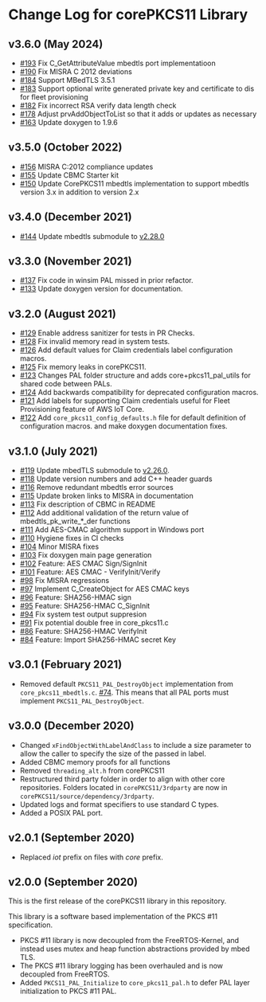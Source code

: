 # Change Log for corePKCS11 Library

## v3.6.0 (May 2024)
* [#193](https://github.com/FreeRTOS/corePKCS11/pull/193) Fix C_GetAttributeValue mbedtls port implementatioon 
* [#190](https://github.com/FreeRTOS/corePKCS11/pull/190) Fix MISRA C 2012 deviations
* [#184](https://github.com/FreeRTOS/corePKCS11/pull/184) Support MBedTLS 3.5.1
* [#183](https://github.com/FreeRTOS/corePKCS11/pull/183) Support optional write generated private key and certificate to dis for fleet provisioning
* [#182](https://github.com/FreeRTOS/corePKCS11/pull/182) Fix incorrect RSA verify data length check
* [#178](https://github.com/FreeRTOS/corePKCS11/pull/178) Adjust prvAddObjectToList so that it adds or updates as necessary
* [#163](https://github.com/FreeRTOS/corePKCS11/pull/163) Update doxygen to 1.9.6

## v3.5.0 (October 2022)
* [#156](https://github.com/FreeRTOS/corePKCS11/pull/156) MISRA C:2012 compliance updates
* [#155](https://github.com/FreeRTOS/corePKCS11/pull/155) Update CBMC Starter kit
* [#150](https://github.com/FreeRTOS/corePKCS11/pull/150) Update CorePKCS11 mbedtls implementation to support mbedtls version 3.x in addition to version 2.x

## v3.4.0 (December 2021)
* [#144](https://github.com/FreeRTOS/corePKCS11/pull/144) Update mbedtls submodule to [v2.28.0](https://github.com/ARMmbed/mbedtls/tree/v2.28.0)

## v3.3.0 (November 2021)
* [#137](https://github.com/FreeRTOS/corePKCS11/pull/137) Fix code in winsim PAL missed in prior refactor.
* [#133](https://github.com/FreeRTOS/corePKCS11/pull/133) Update doxygen version for documentation.

## v3.2.0 (August 2021)
* [#129](https://github.com/FreeRTOS/corePKCS11/pull/129) Enable address sanitizer for tests in PR Checks.
* [#128](https://github.com/FreeRTOS/corePKCS11/pull/128) Fix invalid memory read in system tests.
* [#126](https://github.com/FreeRTOS/corePKCS11/pull/126) Add default values for Claim credentials label configuration macros.
* [#125](https://github.com/FreeRTOS/corePKCS11/pull/125) Fix memory leaks in corePKCS11.
* [#123](https://github.com/FreeRTOS/corePKCS11/pull/123) Changes PAL folder structure and adds core+pkcs11\_pal\_utils for shared code between PALs.
* [#124](https://github.com/FreeRTOS/corePKCS11/pull/124) Add backwards compatibility for deprecated configuration macros.
* [#121](https://github.com/FreeRTOS/corePKCS11/pull/121) Add labels for supporting Claim credentials useful for Fleet Provisioning feature of AWS IoT Core.
* [#122](https://github.com/FreeRTOS/corePKCS11/pull/122) Add `core_pkcs11_config_defaults.h` file for default definition of configuration macros. and make doxygen documentation fixes.

## v3.1.0 (July 2021)
* [#119](https://github.com/FreeRTOS/corePKCS11/pull/119) Update mbedTLS submodule to [v2.26.0](https://github.com/ARMmbed/mbedtls/tree/v2.26.0).
* [#118](https://github.com/FreeRTOS/corePKCS11/pull/118) Update version numbers and add C++ header guards
* [#116](https://github.com/FreeRTOS/corePKCS11/pull/116) Remove redundant mbedtls error sources
* [#115](https://github.com/FreeRTOS/corePKCS11/pull/115) Update broken links to MISRA in documentation
* [#113](https://github.com/FreeRTOS/corePKCS11/pull/113) Fix description of CBMC in README
* [#112](https://github.com/FreeRTOS/corePKCS11/pull/112) Add additional validation of the return value of mbedtls\_pk\_write\_\*\_der functions
* [#111](https://github.com/FreeRTOS/corePKCS11/pull/111) Add AES-CMAC algorithm support in Windows port
* [#110](https://github.com/FreeRTOS/corePKCS11/pull/110) Hygiene fixes in CI checks
* [#104](https://github.com/FreeRTOS/corePKCS11/pull/104) Minor MISRA fixes
* [#103](https://github.com/FreeRTOS/corePKCS11/pull/103) Fix doxygen main page generation
* [#102](https://github.com/FreeRTOS/corePKCS11/pull/102) Feature: AES CMAC Sign/SignInit
* [#101](https://github.com/FreeRTOS/corePKCS11/pull/101) Feature: AES CMAC - VerifyInit/Verify
* [#98](https://github.com/FreeRTOS/corePKCS11/pull/98) Fix MISRA regressions
* [#97](https://github.com/FreeRTOS/corePKCS11/pull/97) Implement C\_CreateObject for AES CMAC keys
* [#96](https://github.com/FreeRTOS/corePKCS11/pull/96) Feature: SHA256-HMAC sign
* [#95](https://github.com/FreeRTOS/corePKCS11/pull/95) Feature: SHA256-HMAC C\_SignInit
* [#94](https://github.com/FreeRTOS/corePKCS11/pull/94) Fix system test output suppresion
* [#91](https://github.com/FreeRTOS/corePKCS11/pull/91) Fix potential double free in core\_pkcs11.c
* [#86](https://github.com/FreeRTOS/corePKCS11/pull/86) Feature: SHA256-HMAC VerifyInit
* [#84](https://github.com/FreeRTOS/corePKCS11/pull/84) Feature: Import SHA256-HMAC secret Key

## v3.0.1 (February 2021)
* Removed default `PKCS11_PAL_DestroyObject` implementation from `core_pkcs11_mbedtls.c`. [#74](https://github.com/FreeRTOS/corePKCS11/pull/74). This means that all PAL ports must implement `PKCS11_PAL_DestroyObject`.

## v3.0.0 (December 2020)
* Changed `xFindObjectWithLabelAndClass` to include a size parameter to allow the caller to specify the size of the passed in label.
* Added CBMC memory proofs for all functions
* Removed `threading_alt.h` from corePKCS11
* Restructured third party folder in order to align with other core repositories. Folders located in `corePKCS11/3rdparty` are now in `corePKCS11/source/dependency/3rdparty`.
* Updated logs and format specifiers to use standard C types.
* Added a POSIX PAL port.

## v2.0.1 (September 2020)
* Replaced *iot* prefix on files with *core* prefix.

## v2.0.0 (September 2020)
This is the first release of the corePKCS11 library in this repository.

This library is a software based implementation of the PKCS #11 specification.

* PKCS #11 library is now decoupled from the FreeRTOS-Kernel, and instead uses mutex and heap function abstractions provided by mbed TLS.
* The PKCS #11 library logging has been overhauled and is now decoupled from FreeRTOS.
* Added `PKCS11_PAL_Initialize` to `core_pkcs11_pal.h` to defer PAL layer initialization to PKCS #11 PAL.
